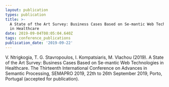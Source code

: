 ```yaml
---
layout: publication
types: publication
title: >-
  A State of the Art Survey: Business Cases Based on Se-mantic Web Technologies
  in Healthcare
date: 2019-09-04T08:05:04.640Z
tags: conference_publications
publication_date: '2019-09-22'
---
```

V. Ntrigkogia, T. G. Stavropoulos, I. Kompatsiaris, M. Vlachou (2019). A State of the Art Survey: Business Cases Based on Se-mantic Web Technologies in Healthcare. The Thirteenth International Conference on Advances in Semantic Processing, SEMAPRO 2019, 22th to 26th September 2019, Porto, Portugal (accepted for publication).
